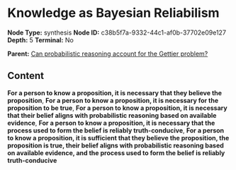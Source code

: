 # Knowledge as Bayesian Reliabilism

**Node Type:** synthesis
**Node ID:** c38b5f7a-9332-44c1-af0b-37702e09e127
**Depth:** 5
**Terminal:** No

**Parent:** [Can probabilistic reasoning account for the Gettier problem?](can-probabilistic-reasoning-account-for-the-gettier-problem-antithesis-0a60299e-da0f-4f2c-92ce-3acb80f20189.md)

## Content

**For a person to know a proposition, it is necessary that they believe the proposition**, **For a person to know a proposition, it is necessary for the proposition to be true**, **For a person to know a proposition, it is necessary that their belief aligns with probabilistic reasoning based on available evidence**, **For a person to know a proposition, it is necessary that the process used to form the belief is reliably truth-conducive**, **For a person to know a proposition, it is sufficient that they believe the proposition, the proposition is true, their belief aligns with probabilistic reasoning based on available evidence, and the process used to form the belief is reliably truth-conducive**
